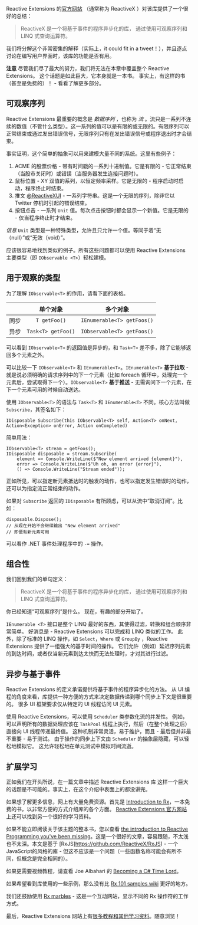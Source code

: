 Reactive Extensions 的[官方网站](http://reactivex.io/intro.html) （通常称为 ReactiveX ）对该库提供了一个很好的总结：

> ReactiveX 是一个将基于事件的程序异步化的库， 通过使用可观察序列和 LINQ 式查询运算符。

我们将分解这个非常密集的解释（实际上，it could fit in a tweet！），并且逐点讨论在编写用户界面时，该库的功能是否有用。

**注意** 尽管我们尽了最大的努力，我们将无法在本章中覆盖整个 Reactive Extensions。 这个话题是如此巨大，它本身就是一本书。 事实上，有这样的书（甚至是免费的）！ - 看看了解更多部分。

## 可观察序列

Reactive Extensions 最重要的概念是 *数据序列* ，也称为 *流* 。流只是一系列不连续的数值（不管什么类型）。这一系列的值可以是有限的或无限的。有限序列可以正常结束或通过发出错误信号，无限序列只有在发出错误信号或程序退出时才会结束。

事实证明，这个简单的抽象可以用来建模大量不同的系统。这里有些例子：

1. ACME 的股票价格 - 带有时间戳的一系列十进制值。它是有限的 - 它正常结束（当股市关闭时）或错误（当服务器发生连接问题时）。
1. 鼠标位置 - XY 双值的系列，以恒定频率采样。它是无限的 - 程序启动时启动，程序终止时结束。
1. 推文 [@ReactiveXUI](https://twitter.com/ReactiveXUI)  - 一系列字符串。这是一个无限的序列，除非它以 Twitter 停机时引起的错误结束。
1. 按钮点击 - 一系列 `Unit` 值。每次点击按钮时都会显示一个新值。它是无限的 - 仅当程序终止时才结束。

*信息*  `Unit` 类型是一种特殊类型，允许且只允许一个值。等同于着“无（null）”或“无效（void）”。

应该很容易地找到类似的例子。所有这些问题都可以使用 Reactive Extensions 主要类型（即 `IObservable <T>`）轻松建模。

## 用于观察的类型

为了理解 `IObservable<T>` 的作用，请看下面的表格。

|              |单个对象   | 多个对象  |
|:------------:|:-------------:|:-----:|
| 同步  | `T getFoo()` | `IEnumerable<T> getFoos()` |
| 异步 | `Task<T> getFoo()` | `IObservable<T> getFoos()` |

可以看到 `IObservable<T>` 的返回值是异步的，和 `Task<T>` 差不多，除了它能够返回多个元素之外。

可以比较一下 `IObservable<T>` 和 `IEnumerable<T>`。`IEnumerable<T>` **基于拉取** - 就是说必须明确的请求序列中的下一个元素（比如 foreach 循环中，处理完一个元素后，尝试取得下一个）。`IObservable<T>` **基于推送** - 无需询问下一个元素，在下一个元素可用的时候自动送达。

使用 `IObservable<T>` 的语法与 `Task<T>` 和 `IEnumerable<T>` 不同。核心方法叫做 `Subscribe`，其签名如下：

`IDisposable Subscribe(this IObservable<T> self, Action<T> onNext, Action<Exception> onError, Action onCompleted)`

简单用法：

```
IObservable<T> stream = getFoos();
IDisposable disposable = stream.Subscribe(
	element => Console.WriteLine($"New element arrived {element}"),
	error => Console.WriteLine($"Uh oh, an error {error}"),
	() => Console.WriteLine("Stream ended"));
```

正如所见，可以指定新元素抵达时的触发的动作，也可以指定发生错误时的动作，还可以为指定流正常结束的动作。

如果对 `Subscribe` 返回的 `IDisposable` 有所顾虑，可以从流中“取消订阅”。比如：

```
disposable.Dispose();
// 从现在开始不会继续输出 "New element arrived" 
// 即便有新元素可用
```

可以看作 .NET 事件处理程序中的 `-=` 操作。

## 组合性

我们回到我们的单句定义：

> ReactiveX 是一个将基于事件的程序异步化的库， 通过使用可观察序列和 LINQ 式查询运算符。

你已经知道“可观察序列”是什么。 现在，有趣的部分开始了。

`IEnumerable <T>` 接口是整个 LINQ 最好的东西，其使得过滤，转换和组合顺序非常简单。 好消息是 - Reactive Extensions 可以完成和 LINQ 类似的工作。 此外，除了标准的 LINQ 操作，如 `Select`，`Where` 或 `GroupBy` ，Reactive Extensions 提供了一组强大的基于时间的操作。 它们允许（例如）延迟序列元素的到达时间，或者仅当新元素到达太快而无法处理时，才对其进行过滤。

## 异步与基于事件

Reactive Extensions 的定义承诺提供将基于事件的程序异步化的方法。 从 UI 编程的角度来看，库提供一种方便的方式来决定数据传递到哪个同步上下文是很重要的。 很多 UI 框架要求仅从特定的 UI 线程访问 UI 元素。

使用 Reactive Extensions，可以使用 `Scheduler` 类参数化流的并发性。 例如，可以声明所有的数据处理应该在 `TaskPool` 线程上执行，然后（在整个处理之后）直接向 UI 线程传递最终值。 这种机制非常灵活，易于维护，而且 - 最后但并非最不重要 - 易于测试。 由于操作的同步上下文由 `Scheduler` 的抽象层隐藏，可以轻松地模拟它。 这允许轻松地在单元测试中模拟时间流逝。

## 扩展学习

正如我们在开头所说，在一篇文章中描述 Reactive Extensions 库 这样一个巨大的话题是不可能的。事实上，在这个介绍中表面上的都没讲完。

如果想了解更多信息，网上有大量免费资源。首先是 [Introduction to Rx](http://www.introtorx.com)，一本免费的书，以非常方便的方式介绍库的各个方面。 [Reactive Extensions 官方网站](http://reactivex.io/intro.html)上还可以找到另一个很好的学习资料。

如果不能立即阅读关于该主题的整本书，您以查看 [the introduction to Reactive Programming you've been missing](https://gist.github.com/staltz/868e7e9bc2a7b8c1f754)。这是一个很好的文章，容易跟随，不太浅也不太深。本文是基于 [RxJS]https://github.com/ReactiveX/RxJS)  - 一个JavaScript的风格的库 - 但这不应该是一个问题（一些函数名称可能会有所不同，但概念是完全相同的）。

如果更需要视频教程，请查看 Joe Albahari 的 [Becoming a C# Time Lord](https://channel9.msdn.com/Events/TechEd/Australia/2013/DEV422)。

如果希望看到库使用的一些示例，那么没有比 [Rx 101 samples wiki](http://rxwiki.wikidot.com/101samples) 更好的地方。

我们还鼓励使用 [Rx marbles](http://rxmarbles.com/) - 这是一个互动网站，显示不同的 Rx 操作符的工作方式。

最后，Reactive Extensions 网站上有[很多教程和其他学习资料](http://reactivex.io/tutorials.html)。随意浏览！